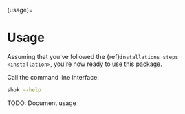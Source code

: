 (usage)=

# Usage

Assuming that you've followed the {ref}`installations steps <installation>`, you're now ready to use this package.

Call the command line interface:

```bash
shok --help
```

TODO: Document usage
